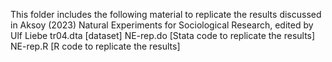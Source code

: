 This folder includes the following material to replicate the results discussed in Aksoy (2023) Natural Experiments for Sociological Research, edited by Ulf Liebe
tr04.dta [dataset]
NE-rep.do [Stata code to replicate the results]
NE-rep.R [R code to replicate the results]
